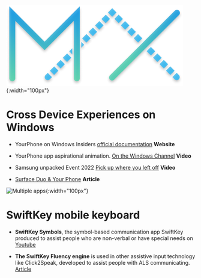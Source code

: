 ![image](/images/maxcolor.png){:width="100px"}

# Cross Device Experiences on Windows

- YourPhone on Windows Insiders [official documentation](https://docs.microsoft.com/en-us/windows-insider/apps/your-phone) **Website**

- YourPhone app aspirational animation. [On the Windows Channel](https://www.youtube.com/watch?v=tZrpoSUQCJ0) **Video**

- Samsung unpacked Event 2022 [Pick up where you left off](https://www.youtube.com/watch?v=KpTBm_fg-Wk&t=3322s) **Video**

- [Surface Duo & Your Phone](https://www.onmsft.com/news/surface-duo-february-update-your-phone-android) **Article**

![Multiple apps](https://docs.microsoft.com/en-us/windows-insider/apps/images/20185.gif){:width="100px"}

# SwiftKey mobile keyboard

- **SwiftKey Symbols**, the symbol-based communication app SwiftKey produced to assist people who are non-verbal or have special needs on [Youtube](https://www.youtube.com/watch?v=tV7A5sjP0GY)

- **The SwiftKey Fluency engine** is used in other assistive input technology like Click2Speak, developed to assist people with ALS communicating. [Article](https://www.click2speak.net/our-story/)
